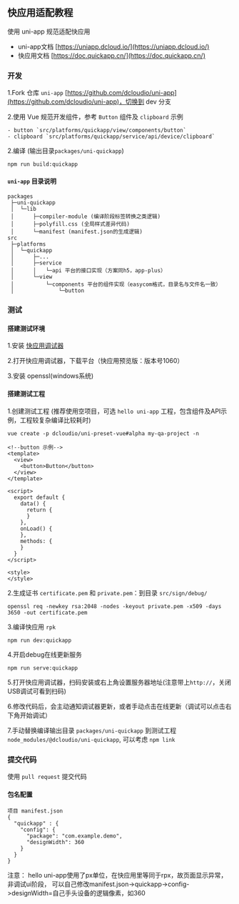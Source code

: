 ## 快应用适配教程

使用 uni-app 规范适配快应用

- uni-app文档 [https://uniapp.dcloud.io/](https://uniapp.dcloud.io/)
- 快应用文档 [https://doc.quickapp.cn/](https://doc.quickapp.cn/)


### 开发

1.Fork 仓库 `uni-app` [https://github.com/dcloudio/uni-app](https://github.com/dcloudio/uni-app)，切换到 dev 分支

2.使用 Vue 规范开发组件，参考 `Button` 组件及 `clipboard` 示例
```
- button `src/platforms/quickapp/view/components/button`
- clipboard `src/platforms/quickapp/service/api/device/clipboard`
```

2.编译 (输出目录`packages/uni-quickapp`)
```
npm run build:quickapp
```

#### `uni-app` 目录说明

```
packages
 ├─uni-quickapp
 │  └─lib
 │      ├─compiler-module (编译阶段标签转换之类逻辑)
 │      ├─polyfill.css (全局样式差异代码)
 │      └─manifest (manifest.json的生成逻辑)
src
 ├─platforms
 │  └─quickapp
 │      ├─...
 │      ├─service
 │      │   └─api 平台的接口实现（方案同h5，app-plus）
 │      └─view
 │          └─components 平台的组件实现（easycom格式，目录名与文件名一致）
 │              └─button
```

### 测试

#### 搭建测试环境

1.安装 [快应用调试器](https://statres.quickapp.cn/quickapp/quickapp/201806/file/quickapp_debugger.apk)

2.打开快应用调试器，下载平台（快应用预览版：版本号1060）

3.安装 openssl(windows系统)

#### 搭建测试工程

1.创建测试工程 (推荐使用空项目，可选 `hello uni-app` 工程，包含组件及API示例，工程较复杂编译比较耗时)
```
vue create -p dcloudio/uni-preset-vue#alpha my-qa-project -n
```
```
<!--button 示例-->
<template>
  <view>
    <button>Button</button>
  </view>
</template>

<script>
  export default {
    data() {
      return {
      }
    },
    onLoad() {
    },
    methods: {
    }
  }
</script>

<style>
</style>
```

2.生成证书 `certificate.pem` 和 `private.pem`：到目录 `src/sign/debug/`
```
openssl req -newkey rsa:2048 -nodes -keyout private.pem -x509 -days 3650 -out certificate.pem
```

3.编译快应用 `rpk`
```
npm run dev:quickapp
```

4.开启debug在线更新服务
```
npm run serve:quickapp
```

5.打开快应用调试器，扫码安装或右上角设置服务器地址(注意带上`http://`，关闭USB调试可看到扫码)

6.修改代码后，会主动通知调试器更新，或者手动点击在线更新（调试可以点击右下角开始调试）

7.手动替换编译输出目录 `packages/uni-quickapp` 到测试工程 `node_modules/@dcloudio/uni-quickapp`, 可以考虑 `npm link`

### 提交代码
使用 `pull request` 提交代码



#### 包名配置
```
项目 manifest.json
{
  "quickapp" : {
    "config": {
      "package": "com.example.demo",
      "designWidth": 360
    }
  }
}
```

注意：
hello uni-app使用了px单位，在快应用里等同于rpx，故页面显示异常，非调试ui阶段，
可以自己修改manifest.json->quickapp->config->designWidth=自己手头设备的逻辑像素，如360
